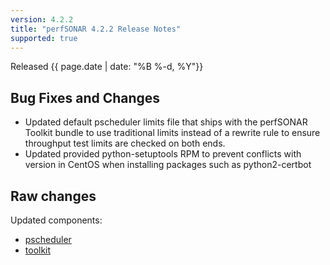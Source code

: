 ```yaml
---
version: 4.2.2
title: "perfSONAR 4.2.2 Release Notes"
supported: true
---
```


Released {{ page.date | date: "%B %-d, %Y"}}

Bug Fixes and Changes
---------------------

-   Updated default pscheduler limits file that ships with the perfSONAR
    Toolkit bundle to use traditional limits instead of a rewrite rule
    to ensure throughput test limits are checked on both ends.
-   Updated provided python-setuptools RPM to prevent conflicts with
    version in CentOS when installing packages such as python2-certbot

Raw changes
-----------

Updated components:

-   [pscheduler](https://github.com/perfsonar/pscheduler/compare/v4.2.1...v4.2.2)
-   [toolkit](https://github.com/perfsonar/toolkit/compare/v4.2.1...v4.2.2)
